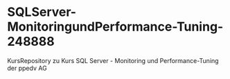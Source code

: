 # SQLServer-MonitoringundPerformance-Tuning-248888
KursRepository zu Kurs SQL Server - Monitoring und Performance-Tuning  der ppedv AG
